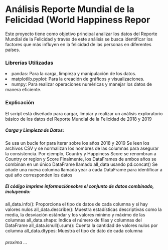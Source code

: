  
# Análisis  Reporte Mundial de la Felicidad (World Happiness Repor

<p>
  Este proyecto tiene como objetivo principal analizar los datos del Reporte Mundial de la Felicidad y través de este análisis se busca identificar los factores que más influyen en la felicidad de las personas en diferentes países.
</p>

### Librerías Utilizadas
<li>pandas: Para la carga, limpieza y manipulación de los datos.</li>
<li>matplotlib.pyplot: Para la creación de gráficos y visualizaciones.</li>
<li>numpy: Para realizar operaciones numéricas y manejar los datos de manera eficiente.</li>

### Explicación
<p>El script está diseñado para cargar, limpiar y realizar un análisis exploratorio básico de los datos del Reporte Mundial de la Felicidad de 2018 y 2019
</p>

#####  Carga y Limpieza de Datos:
<p>Se usa un bucle for para iterar sobre los años 2018 y 2019
Se leen los archivos CSV y se normalizan los nombres de las columnas para asegurar la consistencia. Por ejemplo, Country y Happiness Score se renombran a Country or region y Score
Finalmente, los DataFrames de ambos años se combinan en un único DataFrame llamado all_data usando pd.concat()
Se añade una nueva columna llamada year a cada DataFrame para identificar a qué año corresponden los datos
</p>

#####  El código imprime informaciónsobre el conjunto de datos combinado, incluyendo:
<p>all_data.info(): Proporciona el tipo de datos de cada columna y si hay valores nulos
all_data.describe(): Muestra estadísticas descriptivas como la media, la desviación estándar y los valores mínimo y máximo de las columnas
all_data.shape: Indica el número de filas y columnas del DataFrame
all_data.isnull().sum(): Cuenta la cantidad de valores nulos por columna
all_data.dtypes: Muestra el tipo de dato de cada columna
</p>

###### proxima ...
